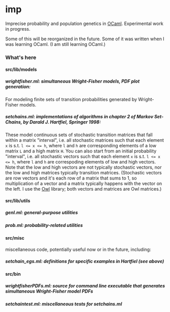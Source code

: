 imp
===

Imprecise probability and population genetics in [OCaml](http://ocaml.org/). Experimental
work in progress.

Some of this will be reorganized in the future.  Some of it was
written when I was learning OCaml.  (I am still learning OCaml.)

### What's here

#### src/lib/models

##### wrightfisher.ml: simultaneous Wright-Fisher models, PDF plot generation:

For modeling finite sets of transition probabilities generated by
Wright-Fisher models.

##### setchains.ml: implementations of algorithms in chapter 2 of *Markov Set-Chains*, by Darald J. Hartfiel, Springer 1998:

These model continuous sets of stochastic transition matrices that fall
within a matrix "interval", i.e. all stochastic matrices such that each
element `x` is s.t. `l <= x <= h`, where `l` and `h` are corresponding
elements of a low matrix `L` and a high matrix `H`.
You can also start from an initial probability "interval", i.e. all
stochastic vectors such that each element `x` is s.t. `l <= x <= h`,
where `l` and `h` are correspoding elements of low and high vectors.
Note that the low and high vectors are not typically stochastic vectors,
nor the low and high matrices typically transition matrices.
(Stochastic vectors are row vectors and it's each row of a matrix that
sums to 1, so multiplication of a vector and a matrix typically
happens with the vector on the left.  I use the
[Owl](https://github.com/ryanrhymes/owl) library; both vectors
and matrices are Owl matrices.)

#### src/lib/utils

##### genl.ml: general-purpose utilities    
##### prob.ml: probability-related utilities


#### src/misc
miscellaneous code, potentially useful now or in the future,
including:

##### setchain_egs.ml: definitions for specific examples in Hartfiel (see above)


#### src/bin

##### wrightfisherPDFs.ml: source for command line executable that generates simultaneous Wright-Fisher model PDFs

##### setchaintest.ml: miscellaneous tests for setchains.ml

